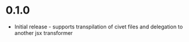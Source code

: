 # 0.1.0

- Initial release - supports transpilation of civet files and delegation to another jsx transformer